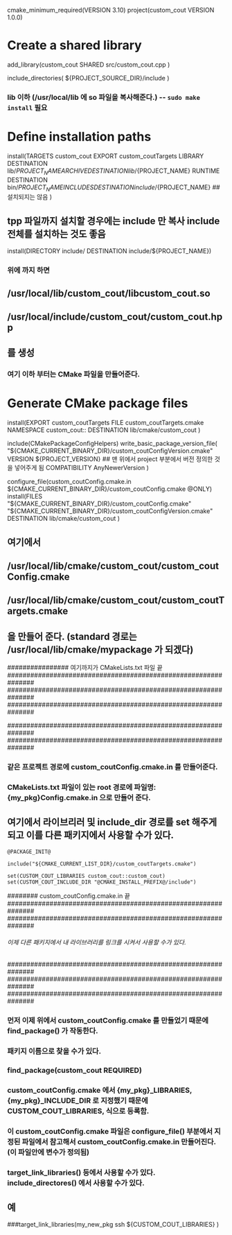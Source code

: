 cmake_minimum_required(VERSION 3.10)
project(custom_cout VERSION 1.0.0)

# Create a shared library
add_library(custom_cout SHARED 
    src/custom_cout.cpp
)

include_directories(
    ${PROJECT_SOURCE_DIR}/include
)


### lib 이하 (/usr/local/lib 에 so 파일을 복사해준다.) -- `sudo make install` 필요
# Define installation paths
install(TARGETS custom_cout EXPORT custom_coutTargets
    LIBRARY DESTINATION lib/${PROJECT_NAME}
    ARCHIVE DESTINATION lib/${PROJECT_NAME}
    RUNTIME DESTINATION bin/${PROJECT_NAME}
    INCLUDES DESTINATION include/${PROJECT_NAME} ## 설치되지는 않음
)

## tpp 파일까지 설치할 경우에는 include 만 복사 include 전체를 설치하는 것도 좋음
install(DIRECTORY include/ DESTINATION include/${PROJECT_NAME})

### 위에 까지 하면 
## /usr/local/lib/custom_cout/libcustom_cout.so
## /usr/local/include/custom_cout/custom_cout.hpp
## 를 생성 

### 여기 이하 부터는  CMake 파일을 만들어준다.
# Generate CMake package files
install(EXPORT custom_coutTargets
    FILE custom_coutTargets.cmake
    NAMESPACE custom_cout::
    DESTINATION lib/cmake/custom_cout
)

include(CMakePackageConfigHelpers)
write_basic_package_version_file(
    "${CMAKE_CURRENT_BINARY_DIR}/custom_coutConfigVersion.cmake"
    VERSION ${PROJECT_VERSION} ## 맨 위에서 project 부분에서 버전 정의한 것을 넣어주게 됨
    COMPATIBILITY AnyNewerVersion
)

configure_file(custom_coutConfig.cmake.in ${CMAKE_CURRENT_BINARY_DIR}/custom_coutConfig.cmake @ONLY)
install(FILES
    "${CMAKE_CURRENT_BINARY_DIR}/custom_coutConfig.cmake"
    "${CMAKE_CURRENT_BINARY_DIR}/custom_coutConfigVersion.cmake"
    DESTINATION lib/cmake/custom_cout
)
## 여기에서 
## /usr/local/lib/cmake/custom_cout/custom_coutConfig.cmake
## /usr/local/lib/cmake/custom_cout/custom_coutTargets.cmake
## 을 만들어 준다. (standard 경로는 /usr/local/lib/cmake/mypackage 가 되겠다)


################ 여기까지가 CMakeLists.txt 파일 끝
###############################################################
###############################################################
###############################################################






###############################################################
###############################################################
### 같은 프로젝트 경로에 custom_coutConfig.cmake.in 를 만들어준다.
### CMakeLists.txt 파일이 있는 root 경로에 파일명: {my_pkg}Config.cmake.in 으로 만들어 준다.
## 여기에서 라이브리러 및 include_dir 경로를 set 해주게 되고 이를 다른 패키지에서 사용할 수가 있다.
```
@PACKAGE_INIT@

include("${CMAKE_CURRENT_LIST_DIR}/custom_coutTargets.cmake")

set(CUSTOM_COUT_LIBRARIES custom_cout::custom_cout)
set(CUSTOM_COUT_INCLUDE_DIR "@CMAKE_INSTALL_PREFIX@/include")
```
######## custom_coutConfig.cmake.in  끝
###############################################################
###############################################################





###### 이제 다른 패키지에서 내 라이브러리를 링크를 시켜서 사용할 수가 있다.
###############################################################
###############################################################
###############################################################
### 먼저 이제 위에서 custom_coutConfig.cmake 를 만들었기 때문에 find_package() 가 작동한다.
### 패키지 이름으로 찾을 수가 있다.
### find_package(custom_cout REQUIRED)
### custom_coutConfig.cmake 에서 {my_pkg}_LIBRARIES, {my_pkg}_INCLUDE_DIR 로 지정했기 때문에 CUSTOM_COUT_LIBRARIES, 식으로 등록함.
### 이 custom_coutConfig.cmake 파일은 configure_file() 부분에서 지정된 파일에서 참고해서  custom_coutConfig.cmake.in 만들어진다. (이 파일안에 변수가 정의됨)
### target_link_libraries() 등에서 사용할 수가 있다. include_directores() 에서 사용할 수가 있다.
## 예 
###target_link_libraries(my_new_pkg
    ssh
    ${CUSTOM_COUT_LIBRARIES}
)
